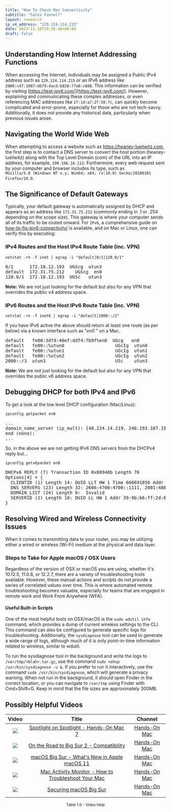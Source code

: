 ```yaml
---
title: "How To Check Mac Connectivity"
subtitle: "Sales Funnel?"
layout: research
ip_v4_address: "129.124.114.215"
date: 2023-11-18T19:26:48+00:00
draft: false
---
```


## Understanding How Internet Addressing Functions

When accessing the Internet, individuals may be assigned a Public IPv4 address such as ```129.124.114.215``` or an IPv6 address like ```2000:c47:1987:d679:4acd:b028:77a8:c808```. This information can be verified by visiting [https://test-ipv6.com/](https://test-ipv6.com/). However, explaining and communicating these complex addresses, or even referencing MAC addresses like ```1f:1d:a7:2f:58:7c```, can quickly become complicated and error-prone, especially for those who are not tech-savvy. Additionally, it does not provide any historical data, particularly when previous issues arose.
## Navigating the World Wide Web

When attempting to access a website such as https://heaney-lueilwitz.com, the first step is to contact a DNS server to convert the host portion (heaney-lueilwitz) along with the Top Level Domain (com) of the URL into an IP address, for example, ```199.186.16.112```. Furthermore, every web request sent by your computer and browser includes its type, such as <br>```Mozilla/5.0 (Windows NT x.y; Win64; x64; rv:10.0) Gecko/20100101 Firefox/10.0```.
## The Significance of Default Gateways

Typically, your default gateway is automatically assigned by DHCP and appears as an address like ```172.31.75.212``` (commonly ending in .1 or .254 depending on the scope size). This gateway is where your computer sends all of its traffic to be routed onward. For ```IPv6```, a comprehensive guide on [how-to-fix-ipv6-connectivity/](/blog/how-to-fix-ipv6-connectivity/) is available, and on Mac or Linux, one can verify this by executing: <br>
### IPv4 Routes and the Host IPv4 Route Table (inc. VPN)
```netstat -rn -f inet | egrep -i "default|0/1|128.0/1"```

<pre>
0/1      172.18.12.193  UGScg  utun3
default  172.31.75.212    UGScg  en0
128.0/1  172.18.12.193  UGSc   utun3</pre>

**Note:** We are not just looking for the default but also for any VPN that overrides the public v4 address space.

### IPv6 Routes and the Host IPv6 Route Table (inc. VPN)
```netstat -rn -f inet6 | egrep -i "default|2000::/3"```

If you have IPv6 active the above should return at least one route (as per below) via a known interface such as "_en0_ " on a Mac. 

<pre>
default   fe80:3dfd:40ef:ddf4:7b9f%en0  UGcg   en0
default   fe80::%utun0                   UGcIg  utun0
default   fe80::%utun1                   UGcIg  utun1
default   fe80::%utun2                   UGcIg  utun2
2000::/3  utun3                          USc    utun3</pre>

**Note:** We are not just looking for the default but also for any VPN that overrides the public v6 address space.
<br>

## Debugging DHCP for both IPv4 and IPv6

To get a look at the low level DHCP configuration (Mac/Linux): 

```ipconfig getpacket en0```

<pre>
...
domain_name_server (ip_mult): {48.224.14.219, 240.193.107.191}
end (none):
...</pre>

So, in the above we are not getting IPv6 DNS servers from the DHCPv4 reply but...

```ipconfig getv6packet en0```

<pre>
DHCPv6 REPLY (7) Transaction ID 0x80940b Length 76
Options[4] = {
  CLIENTID (1) Length 14: DUID LLT HW 1 Time 668691856 Addr 1f:1d:a7:2f:58:7c
  DNS_SERVERS (23) Length 32: 2606:4700:4700::1111, 2001:4860:4860::8844
  DOMAIN_LIST (24) Length 0:  Invalid
  SERVERID (2) Length 10: DUID LL HW 1 Addr 39:9b:b6:ff:2d:62
}</pre>




## Resolving Wired and Wireless Connectivity Issues

When it comes to transmitting data to your router, you may be utilizing either a wired or wireless (Wi-Fi) medium at the physical and data layer.
### Steps to Take for Apple macOS / OSX Users
Regardless of the version of OSX or macOS you are using, whether it's 10.12.5, 11.0.8, or 12.2.7, there are a variety of troubleshooting tools available. However, these manual actions and scripts do not provide a series of correlated values over time. This is where automated remote troubleshooting becomes valuable, especially for teams that are engaged in remote work and Work From Anywhere (WFA).
#### Useful Built-in Scripts
One of the most helpful tools on OSX/macOS is the `sudo wdutil info` command, which provides a dump of current wireless settings to the CLI. This command can also be configured to generate specific logs for troubleshooting. Additionally, the `sysdiagnose` tool can be used to generate a wide range of logs, although much of it is only point-in-time information related to wireless, similar to wdutil.

To run the sysdiagnose tool in the background and write the logs to `/var/tmp/<blah>.tar.gz`, use the command `sudo nohup /usr/bin/sysdiagnose -u &`. If you prefer to run it interactively, use the command `sudo /usr/bin/sysdiagnose`, which will generate a privacy warning. When not run in the background, it should open Finder in the correct location, or you can navigate to `/var/tmp` using Finder with Cmd+Shift+G. Keep in mind that the file sizes are approximately 300MB.
## Possibly Helpful Videos

<link href="/plugins/lity/css/lity.min.css" rel="stylesheet">
<script src="/plugins/lity/js/lity.min.js"></script>
<div class="table1-start"></div>

|Video | Title | Channel |
| :---: | :---: | :---: |
|<a href="https://www.youtube.com/watch?v=RslZ4W1EPqk" data-lity><img src="https://i.ytimg.com/vi/RslZ4W1EPqk/default.jpg" class="img-fluid"></a>|<a href="https://www.youtube.com/watch?v=RslZ4W1EPqk" data-lity>Spotlight on Spotlight - Hands-On Mac 7</a>|<a target="_blank" href="https://www.youtube.com/channel/UCg43DP8MdHVcl4rFK_delBg" >Hands-On Mac</a>|
|<a href="https://www.youtube.com/watch?v=HEbK-Tignuc" data-lity><img src="https://i.ytimg.com/vi/HEbK-Tignuc/default.jpg" class="img-fluid"></a>|<a href="https://www.youtube.com/watch?v=HEbK-Tignuc" data-lity>On the Road to Big Sur 2 - Compatibility</a>|<a target="_blank" href="https://www.youtube.com/channel/UCg43DP8MdHVcl4rFK_delBg" >Hands-On Mac</a>|
|<a href="https://www.youtube.com/watch?v=JMKi6o9kaZI" data-lity><img src="https://i.ytimg.com/vi/JMKi6o9kaZI/default.jpg" class="img-fluid"></a>|<a href="https://www.youtube.com/watch?v=JMKi6o9kaZI" data-lity>macOS Big Sur - What&#39;s New in Apple macOS 11</a>|<a target="_blank" href="https://www.youtube.com/channel/UCg43DP8MdHVcl4rFK_delBg" >Hands-On Mac</a>|
|<a href="https://www.youtube.com/watch?v=TWzWd_DiaJ0" data-lity><img src="https://i.ytimg.com/vi/TWzWd_DiaJ0/default.jpg" class="img-fluid"></a>|<a href="https://www.youtube.com/watch?v=TWzWd_DiaJ0" data-lity>Mac Activity Monitor - How to Troubleshoot Your Mac</a>|<a target="_blank" href="https://www.youtube.com/channel/UCg43DP8MdHVcl4rFK_delBg" >Hands-On Mac</a>|
|<a href="https://www.youtube.com/watch?v=7KdhJimuhNw" data-lity><img src="https://i.ytimg.com/vi/7KdhJimuhNw/default.jpg" class="img-fluid"></a>|<a href="https://www.youtube.com/watch?v=7KdhJimuhNw" data-lity>Securing macOS Big Sur</a>|<a target="_blank" href="https://www.youtube.com/channel/UCg43DP8MdHVcl4rFK_delBg" >Hands-On Mac</a>|

<center><small>Table 1.0 - Video Help</small></center>
 <br>
<div class="table1-end"></div>
<script type="text/javascript">
(function() {
    $('div.table1-start').nextUntil('div.table1-end', 'table').addClass('table thead-dark table-striped table-responsive rounded').attr('id', 't1');
    $('#t1').find('thead').addClass('thead-dark');
})();
</script>
